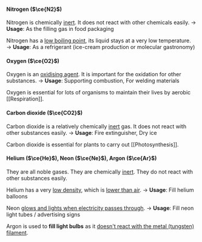 #### Nitrogen ($\ce{N2}$)
Nitrogen is chemically <u>inert</u>. It does not react with other chemicals easily.
→ **Usage**: As the filling gas in food packaging

Nitrogen has a <u>low boiling point</u>, its liquid stays at a very low temperature.
→ **Usage**: As a refrigerant (ice-cream production or molecular gastronomy)

#### Oxygen ($\ce{O2}$)
Oxygen is an <u>oxidising agent</u>. It is important for the oxidation for other substances.
→ **Usage**: Supporting combustion, For welding materials

Oxygen is essential for lots of organisms to maintain their lives by aerobic [[Respiration]].

#### Carbon dioxide ($\ce{CO2}$)
Carbon dioxide is a relatively chemically <u>inert</u> gas. It does not react with other substances easily.
→ **Usage**: Fire extinguisher, Dry ice

Carbon dioxide is essential for plants to carry out [[Photosynthesis]].

#### Helium ($\ce{He}$), Neon ($\ce{Ne}$), Argon ($\ce{Ar}$)
They are all noble gases. They are chemically <u>inert</u>. They do not react with other substances easily.

Helium has a very <u>low density</u>, which is <u>lower than air</u>.
→ **Usage**: Fill helium balloons

Neon <u>glows and lights when electricity passes through</u>.
→ **Usage**: Fill neon light tubes / advertising signs

Argon is used to **fill light bulbs** as it <u>doesn't react with the metal (tungsten) filament</u>.
